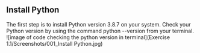 <h2>Install Python</h2>
<p>
  The first step is to install Python version 3.8.7 on your system. Check your Python version by using the command python --version from your terminal.
  ![image of code checking the python version in terminal](Exercise 1.1/Screenshots/001_Install Python.jpg)
</p>
